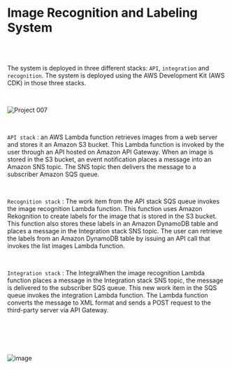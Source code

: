 
<h1>Image Recognition and Labeling System</h1>
<br>
<br>


<p>The system is deployed in three different stacks: <code>API</code>, <code>integration</code> and <code>recognition</code>. 
The system is deployed using the AWS Development Kit (AWS CDK) in those three stacks.</p>

<br>

![Project 007](https://github.com/RosanaFSS/AWS-Projects/blob/PROZ-Arquitet%40s/AWS%20Project.gif)


<br>

<p><code>API stack</code> : an AWS Lambda function retrieves images from a web server and stores it an Amazon S3 bucket. This Lambda function is invoked by the user through an API hosted on Amazon API Gateway. When an image is stored in the S3 bucket, an event notification places a message into an Amazon SNS topic. The SNS topic then delivers the message to a subscriber Amazon SQS queue.</p>

<br>

<p><code>Recognition stack</code> : The work item from the API stack SQS queue invokes the image recognition Lambda function. This function uses Amazon Rekognition to create labels for the image that is stored in the S3 bucket. This function also  stores these labels in an Amazon DynamoDB table and places a message in the Integration stack SNS topic. The user can retrieve the labels from an Amazon DynamoDB table by issuing an API call that invokes the list images Lambda function.</p>

<br>

<p><code>Integration stack</code> : The IntegraWhen the image recognition Lambda function places a message in the Integration stack SNS topic, the message is delivered to the subscriber SQS queue. This new work item in the SQS queue invokes the integration Lambda function. The Lambda function converts the message to XML format and sends a POST request to the third-party server via API Gateway.</p>

<br>
</p>

<br>
<br>



<p></p>

![image](https://github.com/user-attachments/assets/48439480-9a0a-40af-a9ad-c30512a3cffb)

<br>








